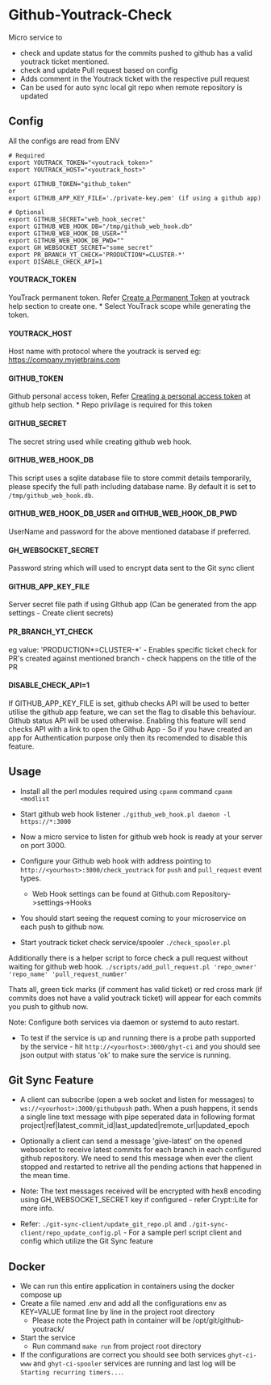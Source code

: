 # Github-Youtrack-Check
Micro service to
* check and update status for the commits pushed to github has a valid youtrack ticket mentioned.
* check and update Pull request based on config
* Adds comment in the Youtrack ticket with the respective pull request
* Can be used for auto sync local git repo when remote repository is updated

## Config
All the configs are read from ENV
```
# Required
export YOUTRACK_TOKEN="<youtrack_token>"
export YOUTRACK_HOST="<youtrack_host>"

export GITHUB_TOKEN="github_token"
or
export GITHUB_APP_KEY_FILE='./private-key.pem' (if using a github app)

# Optional
export GITHUB_SECRET="web_hook_secret"
export GITHUB_WEB_HOOK_DB="/tmp/github_web_hook.db"
export GITHUB_WEB_HOOK_DB_USER=""
export GITHUB_WEB_HOOK_DB_PWD=""
export GH_WEBSOCKET_SECRET="some_secret"
export PR_BRANCH_YT_CHECK='PRODUCTION*=CLUSTER-*'
export DISABLE_CHECK_API=1
```

#### YOUTRACK_TOKEN
YouTrack permanent token. Refer [Create a Permanent Token](https://www.jetbrains.com/help/youtrack/standalone/Manage-Permanent-Token.html#obtain-permanent-token) at youtrack help section to create one.
    * Select YouTrack scope while generating the token.
    
#### YOUTRACK_HOST
Host name with protocol where the youtrack is served eg: https://company.myjetbrains.com

#### GITHUB_TOKEN
Github personal access token, Refer [Creating a personal access token](https://help.github.com/en/articles/creating-a-personal-access-token-for-the-command-line) at github help section.
     * Repo privilage is required for this token
     
#### GITHUB_SECRET
The secret string used while creating github web hook.

#### GITHUB_WEB_HOOK_DB
This script uses a sqlite database file to store commit details temporarily, please specify the full path including database name. By default it is set to `/tmp/github_web_hook.db`.

#### GITHUB_WEB_HOOK_DB_USER and GITHUB_WEB_HOOK_DB_PWD
UserName and password for the above mentioned database if preferred.

#### GH_WEBSOCKET_SECRET
Password string which will used to encrypt data sent to the Git sync client

#### GITHUB_APP_KEY_FILE
Server secret file path if using GIthub app (Can be generated from the app settings - Create client secrets)

#### PR_BRANCH_YT_CHECK
eg value: 'PRODUCTION*=CLUSTER-*' - Enables specific ticket check for PR's created against mentioned branch - check happens on the title of the PR

#### DISABLE_CHECK_API=1
If GITHUB_APP_KEY_FILE is set, github checks API will be used to better utilise the github app feature, we can set the flag to disable this behaviour. Github status API will be used otherwise. Enabling this feature will send checks API with a link to open the Github App - So if you have created an app for Authentication purpose only then its recomended to disable this feature.

## Usage
* Install all the perl modules required using `cpanm` command
`cpanm <modlist`

* Start github web hook listener
`./github_web_hook.pl daemon -l https://*:3000`

* Now a micro service to listen for github web hook is ready at your server on port 3000.
* Configure your Github web hook with address pointing to `http://<yourhost>:3000/check_youtrack` for `push` and `pull_request` event types.
    * Web Hook settings can be found at Github.com Repository->settings->Hooks
* You should start seeing the request coming to your microservice on each push to github now.
* Start youtrack ticket check service/spooler
`./check_spooler.pl`

Additionally there is a helper script to force check a pull request without waiting for github web hook.
`./scripts/add_pull_request.pl 'repo_owner' 'repo_name' 'pull_request_number'`

Thats all, green tick marks (if comment has valid ticket) or red cross mark (if commits does not have a valid youtrack ticket) will appear for each commits you push to github now.

Note: Configure both services via daemon or systemd to auto restart.

* To test if the service is up and running there is a probe path supported by the service - hit `http://<yourhost>:3000/ghyt-ci` and you should see json output with status 'ok' to make sure the service is running.

## Git Sync Feature
* A client can subscribe (open a web socket and listen for messages) to `ws://<yourhost>:3000/githubpush` path. When a push happens, it sends a single line text message with pipe seperated data in following format
project|ref|latest_commit_id|last_updated|remote_url|updated_epoch

* Optionally a client can send a message 'give-latest' on the opened websocket to receive latest commits for each branch in each configured github repository. We need to send this message when ever the client stopped and restarted to retrive all the pending actions that happened in the mean time.
* Note: The text messages received will be encrypted with hex8 encoding using GH_WEBSOCKET_SECRET key if configured - refer Crypt::Lite for more info.

* Refer: `./git-sync-client/update_git_repo.pl` and `./git-sync-client/repo_update_config.pl` - For a sample perl script client and config which utilize the Git Sync feature

## Docker
* We can run this entire application in containers using the docker compose up
* Create a file named .env and add all the configurations env as KEY=VALUE format line by line in the project root directory
    * Please note the Project path in container will be /opt/git/github-youtrack/
* Start the service
    * Run command `make run` from project root directory
* If the configurations are correct you should see both services `ghyt-ci-www` and `ghyt-ci-spooler` services are running and last log will be `Starting recurring timers...`.
